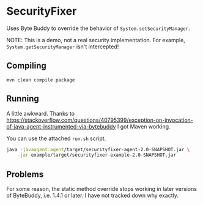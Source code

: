 # SecurityFixer

Uses Byte Buddy to override the behavior of `System.setSecurityManager`.

NOTE: This is a demo, not a real security implementation.  For example, `System.getSecurityManager` isn't intercepted!  

## Compiling

```
mvn clean compile package
```

## Running

A little awkward.  Thanks to https://stackoverflow.com/questions/40795399/exception-on-invocation-of-java-agent-instrumented-via-bytebuddy I got Maven working.
  
You can use the attached `run.sh` script.

```bash
java -javaagent:agent/target/securityfixer-agent-2.0-SNAPSHOT.jar \
    -jar example/target/securityfixer-example-2.0-SNAPSHOT.jar

```

## Problems

For some reason, the static method override stops working in later versions of ByteBuddy, i.e. 1.4.1 or later.  I have not tracked down why exactly.